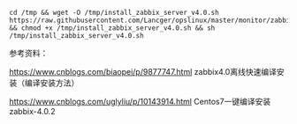 ```
cd /tmp && wget -O /tmp/install_zabbix_server_v4.0.sh https://raw.githubusercontent.com/Lancger/opslinux/master/monitor/zabbix/v4.0/%E6%BA%90%E7%A0%81%E5%AE%89%E8%A3%85/install_zabbix_server_v4.0.sh && chmod +x /tmp/install_zabbix_server_v4.0.sh && sh /tmp/install_zabbix_server_v4.0.sh 
```
参考资料：

https://www.cnblogs.com/biaopei/p/9877747.html zabbix4.0离线快速编译安装（编译安装方法）

https://www.cnblogs.com/uglyliu/p/10143914.html Centos7一键编译安装zabbix-4.0.2
